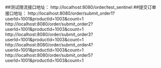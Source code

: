 ##测试限流接口地址：
http://localhost:8080/order/test_sentinel
##提交订单接口地址：
http://localhost:8080/order/submit_order1?userId=1001&productId=1003&count=1
http://localhost:8080/order/submit_order2?userId=1001&productId=1003&count=1
http://localhost:8080/order/submit_order3?userId=1001&productId=1003&count=1
http://localhost:8080/order/submit_order4?userId=1001&productId=1003&count=1
http://localhost:8080/order/submit_order5?userId=1001&productId=1003&count=1